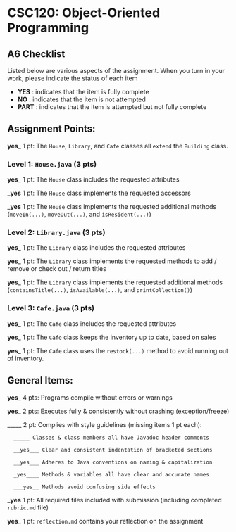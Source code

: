 # CSC120: Object-Oriented Programming
## A6 Checklist

Listed below are various aspects of the assignment.  When you turn in your work, please indicate the status of each item

- **YES** : indicates that the item is fully complete
- **NO** : indicates that the item is not attempted
- **PART** : indicates that the item is attempted but not fully complete


## Assignment Points:

__yes___ 1 pt: The `House`, `Library`, and `Cafe` classes all `extend` the `Building` class.

### Level 1: `House.java` (3 pts)

__yes___ 1 pt: The `House` class includes the requested attributes

___yes__ 1 pt: The `House` class implements the requested accessors

___yes__ 1 pt: The `House` class implements the requested additional methods (`moveIn(...)`, `moveOut(...)`, and `isResident(...)`)

### Level 2: `Library.java` (3 pts)

__yes___ 1 pt: The `Library` class includes the requested attributes

__yes___ 1 pt: The `Library` class implements the requested methods to add / remove or check out / return titles

__yes___ 1 pt: The `Library` class implements the requested additional methods (`containsTitle(...)`, `isAvailable(...)`, and `printCollection()`)

### Level 3: `Cafe.java` (3 pts)

__yes___ 1 pt: The `Cafe` class includes the requested attributes

__yes___ 1 pt: The `Cafe` class keeps the inventory up to date, based on sales

__yes___ 1 pt: The `Cafe` class uses the `restock(...)` method to avoid running out of inventory.



## General Items:

__yes___ 4 pts: Programs compile without errors or warnings

__yes___ 2 pts: Executes fully & consistently without crashing (exception/freeze)

_____ 2 pt: Complies with style guidelines (missing items 1 pt each):

      _____ Classes & class members all have Javadoc header comments

      __yes___ Clear and consistent indentation of bracketed sections

      __yes___ Adheres to Java conventions on naming & capitalization

      _yes____ Methods & variables all have clear and accurate names

      ___yes__ Methods avoid confusing side effects

___yes__ 1 pt: All required files included with submission (including completed `rubric.md` file)

__yes___ 1 pt: `reflection.md` contains your reflection on the assignment

